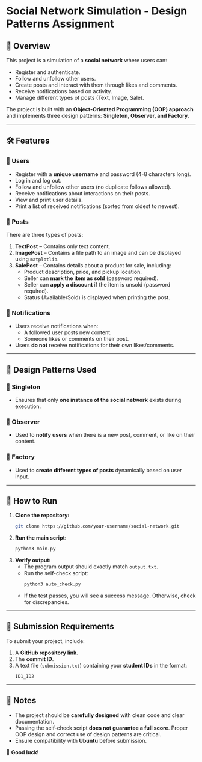 # Social Network Simulation - Design Patterns Assignment

## 📜 Overview
This project is a simulation of a **social network** where users can:
- Register and authenticate.
- Follow and unfollow other users.
- Create posts and interact with them through likes and comments.
- Receive notifications based on activity.
- Manage different types of posts (Text, Image, Sale).

The project is built with an **Object-Oriented Programming (OOP) approach** and implements three design patterns: **Singleton, Observer, and Factory**.

---

## 🛠 Features
### **🔹 Users**
- Register with a **unique username** and password (4-8 characters long).
- Log in and log out.
- Follow and unfollow other users (no duplicate follows allowed).
- Receive notifications about interactions on their posts.
- View and print user details.
- Print a list of received notifications (sorted from oldest to newest).

### **📌 Posts**
There are three types of posts:
1. **TextPost** – Contains only text content.
2. **ImagePost** – Contains a file path to an image and can be displayed using `matplotlib`.
3. **SalePost** – Contains details about a product for sale, including:
   - Product description, price, and pickup location.
   - Seller can **mark the item as sold** (password required).
   - Seller can **apply a discount** if the item is unsold (password required).
   - Status (Available/Sold) is displayed when printing the post.

### **📢 Notifications**
- Users receive notifications when:
  - A followed user posts new content.
  - Someone likes or comments on their post.
- Users **do not** receive notifications for their own likes/comments.

---

## 🎯 Design Patterns Used
### **🔹 Singleton**
- Ensures that only **one instance of the social network** exists during execution.

### **🔹 Observer**
- Used to **notify users** when there is a new post, comment, or like on their content.

### **🔹 Factory**
- Used to **create different types of posts** dynamically based on user input.

---

## 🚀 How to Run
1. **Clone the repository:**
   ```bash
   git clone https://github.com/your-username/social-network.git
   ```
2. **Run the main script:**
   ```bash
   python3 main.py
   ```
3. **Verify output:**
   - The program output should exactly match `output.txt`.
   - Run the self-check script:
     ```bash
     python3 auto_check.py
     ```
   - If the test passes, you will see a success message. Otherwise, check for discrepancies.

---

## 📌 Submission Requirements
To submit your project, include:
1. A **GitHub repository link**.
2. The **commit ID**.
3. A text file (`submission.txt`) containing your **student IDs** in the format:
   ```
   ID1_ID2
   ```

---

## 📜 Notes
- The project should be **carefully designed** with clean code and clear documentation.
- Passing the self-check script **does not guarantee a full score**. Proper OOP design and correct use of design patterns are critical.
- Ensure compatibility with **Ubuntu** before submission.

🚀 **Good luck!**

